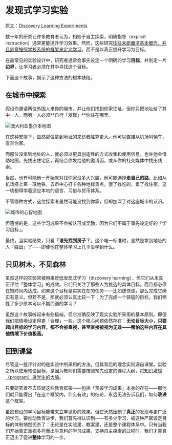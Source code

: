 # 发现式学习实验

原文：[Discovery Learning Experiments](https://georgios.blog/posts/discovery-learning-experiments)

数十年的研究让许多教育者认为，相较于自主探索，明确指导（explicit instruction）通常更能提升学习效果。然而，这些研究[往往未能厘清基本概念，并且刻意按照学校系统的框架来定义学习](https://georgios.blog/misleading-research-on-discovery-learning/)，而不是以真正提升学习为目标。

在最常见的实验设计中，研究者通常会事先设定一个明确的学习**目标**，并划定一片**边界**，让学习者必须在其中寻找这个目标。

下面这个故事，揭示了这种方法的根本缺陷。

## 在城市中探索

假设你邀请两位外国人来你的城市，并让他们找到你家住址。但你只把地址给了其中一人，而另一人必须**自行「发现」**你住在哪里。

![澳大利亚墨尔本地图](https://georgios.blog/images/melbourne_map-annotated.webp) 

在这种安排下，显然那位拿到地址的来访者胜算更大。他可以直接从机场叫辆车，直奔你家。

而那位没拿到地址的人，就必须以更具创造性的方式收集和使用信息。也许他会借助地图，先找出住宅区，再结合你发给他的邀请函，或从你的社交媒体中找出线索。

当然，也有可能他一开始就对找你家没多大兴趣，他可能选择**走自己的路**。比如从机场搭上第一班地铁，去市中心打卡各种地标景点。饿了找吃的，累了找住宿，这一切都得学着适应本地的语言、习俗与货币体系。

不管哪种方式，这位探索者虽然可能没找到你家，但却加深了对这座城市的认识。

![城市的心智地图](https://georgios.blog/images/city_discovery-mental_map.webp)

但遗憾的是，这些学习成果不会被认可或奖励，因为它们不属于事先设定好的「学习目标」。

最终，当实验结束，只看「**谁先找到房子？**」这个唯一标准时，显然是拿到地址的人「胜出」了——即便他在整体学习上几乎没学到什么。

## 只见树木，不见森林

虽然这样的实验常被用来贬低发现式学习（discovery learning），但它们从未真正评估「整体学习」的成效。它们只关注了那些人为挑选的具体目标，而且都必须在短时间内达成。如果这个目标是实实在在的任务——比如送快递，那么完成它确实有意义。但若不是，那就必须认真比较一下：为了完成一个狭隘的目标，我们牺牲了多少原本可以不期而遇的学习？

虽然这个故事听起来有些极端，但它准确反映了现实实验所采用的基本原则。即便我们把情境设定得更「合理」一些，这个核心问题依然存在：**无论目标大小，只要超出目标的学习内容，都不会被重视，甚至直接被视为无效——哪怕这些内容在其他情境下价值极高。**

## 回到课堂

尽管这一批评针对的是实验中所采用的方法，但其背后的理念实则源自课堂。实验之所以使用预设目标，是因为教师们需要按照预先设定的课程大纲，[将知识灌输（program）进学生的大脑](https://georgios.blog/teachers-programmers/)。

只要研究者不去质疑这些教育框架——包括「预设学习成果」本身的存在——那他们就只能得出「在这个框架内，什么有效」的结论，永远无法告诉我们，如何**改进**这个框架。

虽然预设的学习目标能带来立竿见影的效果，但它天然压制了**真正**的发现与更广泛的学习。要推动教育进步，我们首先得认识到——有多少学习，被这种严密设定目标的体制悄然扼杀了：无论是在实验里、教案里，还是整个课程体系中。只有当我们开始真正重视多样而出乎意料的学习成果，支持自主探索的过程时，我们才算真正迈出了促进**整体**学习的一步。